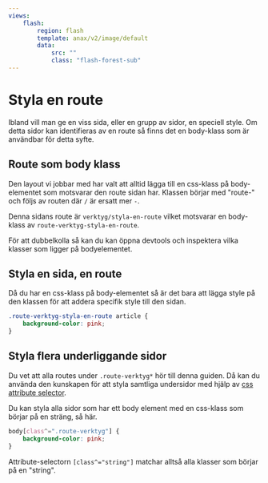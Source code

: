 ```yaml
---
views:
    flash:
        region: flash
        template: anax/v2/image/default
        data:
            src: ""
            class: "flash-forest-sub"
---
```

Styla en route
=========================

Ibland vill man ge en viss sida, eller en grupp av sidor, en speciell style. Om detta sidor kan identifieras av en route så finns det en body-klass som är användbar för detta syfte.



Route som body klass
-------------------------

Den layout vi jobbar med har valt att alltid lägga till en css-klass på body-elementet som motsvarar den route sidan har. Klassen börjar med "route-" och följs av routen där `/` är ersatt mer `-`.

Denna sidans route är `verktyg/styla-en-route` vilket motsvarar en body-klass av `route-verktyg-styla-en-route`.

För att dubbelkolla så kan du kan öppna devtools och inspektera vilka klasser som ligger på bodyelementet.



Styla en sida, en route
-------------------------

Då du har en css-klass på body-elementet så är det bara att lägga style på den klassen för att addera specifik style till den sidan.

```css
.route-verktyg-styla-en-route article {
    background-color: pink;
}
```



Styla flera underliggande sidor
-------------------------

Du vet att alla routes under `.route-verktyg*` hör till denna guiden. Då kan du använda den kunskapen för att styla samtliga undersidor med hjälp av [css attribute selector](https://developer.mozilla.org/en-US/docs/Web/CSS/Attribute_selectors).

Du kan styla alla sidor som har ett body element med en css-klass som börjar på en sträng, så här.

```css
body[class^=".route-verktyg"] {
    background-color: pink;
}
```

Attribute-selectorn `[class^="string"]` matchar alltså alla klasser som börjar på en "string".
